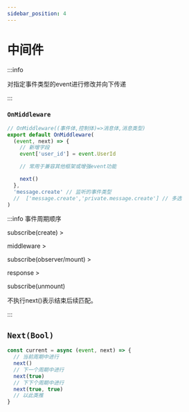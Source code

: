 ```yaml
---
sidebar_position: 4
---
```


# 中间件

:::info

对指定事件类型的event进行修改并向下传递

:::

### `OnMiddleware`

```ts title="src/middleware/**/*/mw.ts"
// OnMiddleware((事件体,控制体)=>消息体,消息类型)
export default OnMiddleware(
  (event, next) => {
    // 新增字段
    event['user_id'] = event.UserId

    // 常用于兼容其他框架或增强event功能

    next()
  },
  'message.create' // 监听的事件类型
  //  ['message.create','private.message.create'] // 多选
)
```

:::info 事件周期顺序

subscribe(create) >

middleware >

subscribe(observer/mount) >

response >

subscribe(unmount)

不执行next()表示结束后续匹配。

:::

## `Next(Bool)`

```ts
const current = async (event, next) => {
  // 当前周期中进行
  next()
  // 下一个周期中进行
  next(true)
  // 下下个周期中进行
  next(true, true)
  // 以此类推
}
```
